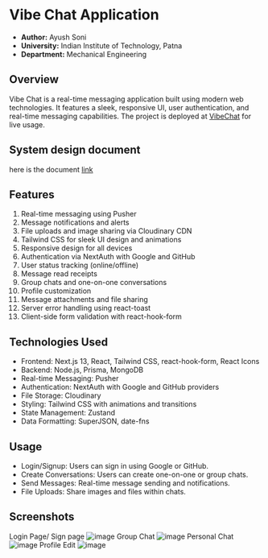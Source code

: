 # Vibe Chat Application
- **Author:** Ayush Soni
- **University:** Indian Institute of Technology, Patna
- **Department:** Mechanical Engineering

## Overview
Vibe Chat is a real-time messaging application built using modern web technologies. It features a sleek, responsive UI, user authentication, and real-time messaging capabilities. The project is deployed at [VibeChat](https://temp5-gamma.vercel.app/) for live usage.

## System design document
here is the document [link](https://drive.google.com/file/d/1DegLVfHdaIwQ13_3pasGB_ZFr8FFelfg/view?usp=sharing)
## Features
1. Real-time messaging using Pusher
2. Message notifications and alerts
3. File uploads and image sharing via Cloudinary CDN
4. Tailwind CSS for sleek UI design and animations
5. Responsive design for all devices
6. Authentication via NextAuth with Google and GitHub
7. User status tracking (online/offline)
8. Message read receipts
9. Group chats and one-on-one conversations
10. Profile customization
11. Message attachments and file sharing
12. Server error handling using react-toast
13. Client-side form validation with react-hook-form

## Technologies Used

- Frontend: Next.js 13, React, Tailwind CSS, react-hook-form, React Icons
- Backend: Node.js, Prisma, MongoDB
- Real-time Messaging: Pusher
- Authentication: NextAuth with Google and GitHub providers
- File Storage: Cloudinary
- Styling: Tailwind CSS with animations and transitions
- State Management: Zustand
- Data Formatting: SuperJSON, date-fns
## Usage
- Login/Signup: Users can sign in using Google or GitHub.
- Create Conversations: Users can create one-on-one or group chats.
- Send Messages: Real-time message sending and notifications.
- File Uploads: Share images and files within chats.
## Screenshots
Login Page/ Sign page
![image](https://github.com/user-attachments/assets/42469743-bce7-433d-905d-ec2f7ab14f21)
Group Chat
![image](https://github.com/user-attachments/assets/26c6ba25-8f7b-49ff-aeec-231465a6c184)
Personal Chat
![image](https://github.com/user-attachments/assets/d2c1d39c-23c0-4bba-99dc-db31800ed929)
Profile Edit
![image](https://github.com/user-attachments/assets/8ece79a5-3d38-4fc9-8776-981fc2f33d2f)
